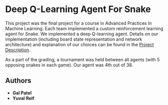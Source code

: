 
# Deep Q-Learning Agent For Snake

This project was the final project for a course in Advanced Practices In Machine Learning.
Each team implemented a custom reinforcement learning agent for Snake.
We implemented a deep Q-learning agent. Details on our implementation (including board state representation and network architecture) and explanation of our choices can be found in the [Project Description](https://github.com/yuvalre/snake_q_learning/blob/master/Project%20Description.pdf).

As a part of the grading, a tournament was held between all agents (with 5 opposing snakes in each game). Our agent was 4th out of 38. 

## Authors

* **Gal Patel**
* **Yuval Reif**


